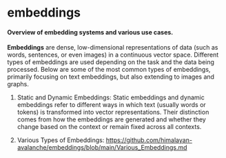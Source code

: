 # embeddings
#### Overview of embedding systems and various use cases.

**Embeddings** are dense, low-dimensional representations of data (such as words, sentences, or even images) in a continuous vector space. Different types of embeddings are used depending on the task and the data being processed. Below are some of the most common types of embeddings, primarily focusing on text embeddings, but also extending to images and graphs.

1. Static and Dynamic Embeddings:
   Static embeddings and dynamic embeddings refer to different ways in which text (usually words or tokens) is transformed into vector representations. Their distinction comes from how the embeddings are generated and whether they change based on the context or remain fixed across all contexts.

2. Various Types of Embeddings: https://github.com/himalayan-avalanche/embeddings/blob/main/Various_Embeddings.md
   
